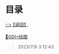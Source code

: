 # 目录  


[👈【返回】](/--目录--/CSharp笔记/--目录--CSharp笔记)  


[📜GDI+绘图](/CSharp笔记/GDI+绘图/GDI+绘图)  







> 2023/7/9 3:12:43
